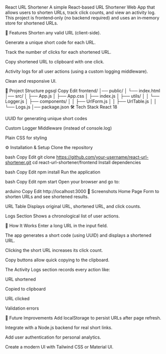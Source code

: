 React URL Shortener
A simple React-based URL Shortener Web App that allows users to shorten URLs, track click counts, and view an activity log.
This project is frontend‑only (no backend required) and uses an in‑memory store for shortened URLs.

🚀 Features
Shorten any valid URL (client-side).

Generate a unique short code for each URL.

Track the number of clicks for each shortened URL.

Copy shortened URL to clipboard with one click.

Activity logs for all user actions (using a custom logging middleware).

Clean and responsive UI.

📂 Project Structure
pgsql
Copy
Edit
frontend/
│── public/
│   └── index.html
│── src/
│   ├── App.js
│   ├── App.css
│   ├── index.js
│   ├── utils/
│   │    └── Logger.js
│   ├── components/
│   │    ├── UrlForm.js
│   │    ├── UrlTable.js
│   │    └── Logs.js
│── package.json
🛠️ Tech Stack
React 18

UUID for generating unique short codes

Custom Logger Middleware (instead of console.log)

Plain CSS for styling

⚙️ Installation & Setup
Clone the repository

bash
Copy
Edit
git clone https://github.com/your-username/react-url-shortener.git
cd react-url-shortener/frontend
Install dependencies

bash
Copy
Edit
npm install
Run the application

bash
Copy
Edit
npm start
Open your browser and go to:

arduino
Copy
Edit
http://localhost:3000
📸 Screenshots
Home Page
Form to shorten URLs and see shortened results.

URL Table
Displays original URL, shortened URL, and click counts.

Logs Section
Shows a chronological list of user actions.

🧩 How It Works
Enter a long URL in the input field.

The app generates a short code (using UUID) and displays a shortened URL.

Clicking the short URL increases its click count.

Copy buttons allow quick copying to the clipboard.

The Activity Logs section records every action like:

URL shortened

Copied to clipboard

URL clicked

Validation errors

📝 Future Improvements
Add localStorage to persist URLs after page refresh.

Integrate with a Node.js backend for real short links.

Add user authentication for personal analytics.

Create a modern UI with Tailwind CSS or Material UI.

